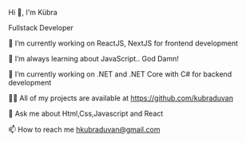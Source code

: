 


Hi 👋, I'm Kübra

Fullstack Developer

🔭 I’m currently working on ReactJS, NextJS for frontend development

🌱 I’m always learning about JavaScript.. God Damn!

🔭 I’m currently working on .NET and .NET Core with C# for backend development

👨‍💻 All of my projects are available at https://github.com/kubraduvan

💬 Ask me about Html,Css,Javascript and React

📫 How to reach me hkubraduvan@gmail.com
